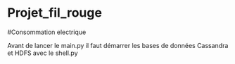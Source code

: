 # Projet_fil_rouge
#Consommation electrique

Avant de lancer le main.py il faut démarrer les bases de données Cassandra et HDFS avec le shell.py

